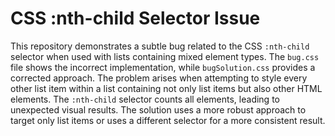 # CSS :nth-child Selector Issue
This repository demonstrates a subtle bug related to the CSS `:nth-child` selector when used with lists containing mixed element types.
The `bug.css` file shows the incorrect implementation, while `bugSolution.css` provides a corrected approach.
The problem arises when attempting to style every other list item within a list containing not only list items but also other HTML elements. The `:nth-child` selector counts all elements, leading to unexpected visual results.
The solution uses a more robust approach to target only list items or uses a different selector for a more consistent result.